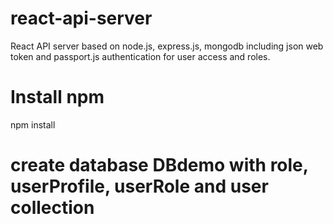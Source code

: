 # react-api-server
React API server based on node.js, express.js, mongodb including json web token and passport.js authentication for user access and roles.

# Install npm
npm install 

# create database DBdemo with role, userProfile, userRole and user collection

